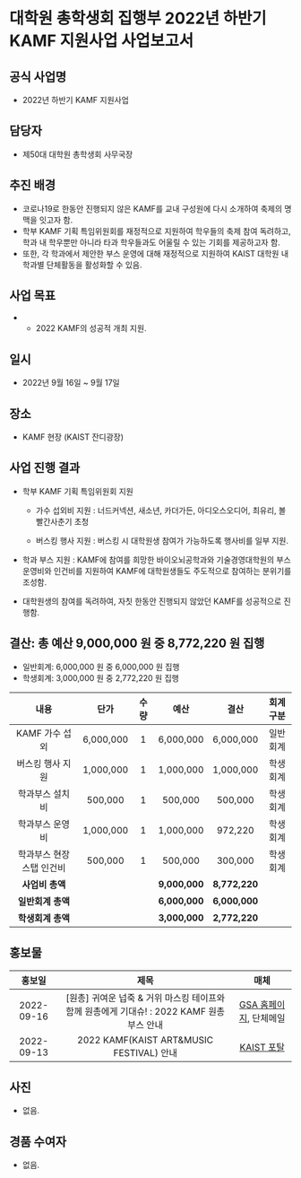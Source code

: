 
대학원 총학생회 집행부 2022년 하반기 KAMF 지원사업 사업보고서
===

## 공식 사업명
- 2022년 하반기 KAMF 지원사업

## 담당자
- 제50대 대학원 총학생회 사무국장

## 추진 배경
 -   코로나19로 한동안 진행되지 않은 KAMF를 교내 구성원에 다시 소개하여 축제의 명맥을 잇고자 함.
-   학부 KAMF 기획 특임위원회를 재정적으로 지원하여 학우들의 축제 참여 독려하고, 학과 내 학우뿐만 아니라 타과 학우들과도 어울릴 수 있는 기회를 제공하고자 함.
-   또한, 각 학과에서 제안한 부스 운영에 대해 재정적으로 지원하여 KAIST 대학원 내 학과별 단체활동을 활성화할 수 있음.

## 사업 목표
- -   2022 KAMF의 성공적 개최 지원. 

## 일시
- 2022년 9월 16일 ~ 9월 17일

## 장소
 -   KAMF 현장 (KAIST 잔디광장)

## 사업 진행 결과
 - 학부 KAMF 기획 특임위원회 지원 
	-  가수 섭외비 지원
	: 너드커넥션, 새소년, 카더가든, 아디오스오디어, 최유리, 볼빨간사춘기 초청

    -  버스킹 행사 지원
    :  버스킹 시 대학원생 참여가 가능하도록 행사비를 일부 지원.

-  학과 부스 지원
   : KAMF에 참여를 희망한 바이오뇌공학과와 기술경영대학원의 부스 운영비와 인건비를 지원하여 KAMF에 대학원생들도 주도적으로 참여하는 분위기를 조성함.

- 대학원생의 참여를 독려하여, 자칫 한동안 진행되지 않았던 KAMF를 성공적으로 진행함.

## 결산: 총 예산 9,000,000 원 중 8,772,220 원 집행
- 일반회계: 6,000,000 원 중 6,000,000 원 집행
- 학생회계: 3,000,000 원 중 2,772,220 원 집행 

| **내용** | **단가** | **수량** | **예산** | **결산** | **회계구분** |
|:---:|:---:|:---:|:---:|:---:|:---:|
| KAMF 가수 섭외 | 6,000,000 | 1 | 6,000,000 | 6,000,000 | 일반회계 |
| 버스킹 행사 지원 | 1,000,000 | 1 | 1,000,000 | 1,000,000 |  학생회계 |
| 학과부스 설치비 | 500,000 | 1 | 500,000 | 500,000 |  학생회계 |
| 학과부스 운영비 | 1,000,000 | 1 | 1,000,000 | 972,220 |  학생회계 |
| 학과부스 현장 스탭 인건비 | 500,000 | 1 | 500,000 | 300,000 |  학생회계 |
| **사업비 총액** |  |  | **9,000,000** | **8,772,220** |  |
| **일반회계 총액** |  |  | **6,000,000** | **6,000,000** |  |
| **학생회계 총액** |  |  | **3,000,000** | **2,772,220** |  |


## 홍보물

| **홍보일** | **제목** | **매체** |
|:---:|:---:|:---:|
| 2022-09-16 | [원총] 귀여운 넙죽 & 거위 마스킹 테이프와 함께 원총에게 기대슈! : 2022 KAMF 원총 부스 안내| [GSA 홈페이지](https://gsa.kaist.ac.kr/notice/209784?_filter=search&search_keyword=kamf&search_target=title_content), 단체메일 | 
| 2022-09-13 | 2022 KAMF(KAIST ART&MUSIC FESTIVAL) 안내| [KAIST 포탈](https://portal.kaist.ac.kr/ennotice/student_notice/11663059647941)| 

## 사진
- 없음. 

## 경품 수여자
- 없음.